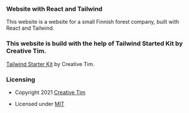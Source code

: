 
### Website with React and Tailwind

This website is a website for a small Finnish forest company, built with React and Tailwind.

### This website is build with the help of Tailwind Started Kit by Creative Tim.

[Tailwind Starter Kit](https://www.creative-tim.com/learning-lab/tailwind-starter-kit/presentation?ref=nr-github-readme) by Creative Tim.


### Licensing

- Copyright 2021 <a href="https://www.creative-tim.com/?ref=nr-readme" target="_blank">Creative Tim</a>

- Licensed under <a href="https://github.com/creativetimofficial/notus-react/blob/main/LICENSE.md" target="_blank">MIT</a>


